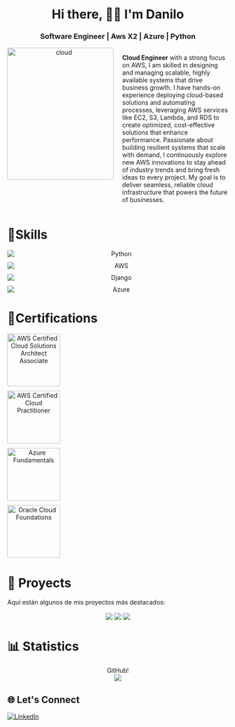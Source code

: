 <div align="center">
  <h1>Hi there, 🧑‍💻 I'm Danilo</h1>
</div>

<h3 align="center">Software Engineer | Aws X2 | Azure | Python</h3>
<div style="display: flex; gap: 20px;">
  <div style="flex: 1; text-align: center;">
    <img src="https://github.com/user-attachments/assets/2c3c7cb3-8bf6-4987-868b-d552aa8c8884" alt="cloud" width="100%" height="300px">
  </div>




  <div style="flex: 1; text-align: left;">
    <p><strong>Cloud Engineer</strong> with a strong focus on AWS, I am skilled in designing and managing scalable, highly available systems that drive business growth. I have hands-on experience deploying cloud-based solutions and automating processes, leveraging AWS services like EC2, S3, Lambda, and RDS to create optimized, cost-effective solutions that enhance performance. Passionate about building resilient systems that scale with demand, I continuously explore new AWS innovations to stay ahead of industry trends and bring fresh ideas to every project. My goal is to deliver seamless, reliable cloud infrastructure that powers the future of businesses.</p>
  </div>
</div>

 <h1>💬Skills</h1>
<div align="center">
<div style="display: flex; flex-direction: column; gap: 10px;">
  <img alt="Python" src="https://img.shields.io/badge/Python-00b52e">
  <img alt="AWS" src="https://img.shields.io/badge/AWS-82a100">
  <img alt="Django" src="https://img.shields.io/badge/Django-00a135">
  <img alt="Azure" src="https://img.shields.io/badge/Azure-0096d2">
</div>
</div>


 <h1>🌱Certifications</h1>
 <div align="center">
 <div style="display: flex; flex-direction: column; gap: 10px;">
<img src="https://d1.awsstatic.com/certification/badges/AWS-Certified-Solutions-Architect-Associate_badge_150x150.e359ae4a6d4d82c3e31d4f9104c8d389b56a2423.png" width="120" alt="AWS Certified Cloud Solutions Architect Associate"> 
<img src="https://d1.awsstatic.com/certification/badges/AWS-Certified-Cloud-Practitioner_badge_150x150.17da917fbddc5383838d9f8209d2030c8d99f31e.png" width="120" alt="AWS Certified Cloud Practitioner"> 
<img src="https://img-c.udemycdn.com/open-badges/v2/badge-class/1461449489/image193214236496861289.png" width="120" alt="Azure Fundamentals">
<img src="https://www.unad-ue.es/images/2023/50_Oracle_Cloud_Infrastructure.png" width="120" alt="Oracle Cloud Foundations">
</div>
</div>



<h1>🔭 Proyects</h1>

Aquí están algunos de mis proyectos más destacados:
<div align="center">
 <img align="center" src="https://github-readme-stats.vercel.app/api/pin/?username=Daniluss03&repo=FastApiAndSQLserver&theme=shadow_green" />
  <img align="center" src="https://github-readme-stats.vercel.app/api/pin/?username=Daniluss03&repo=TokenWithDjangorestFramework&theme=shadow_green" />
  <img align="center" src="https://github-readme-stats.vercel.app/api/pin/?username=Daniluss03&repo=ConsumoApiReactjs&theme=shadow_green" />
</div>



<h1 >📊 Statistics</h1> 


<div align="center">
 GitHub!
</div>
<div align="center">
<img src="https://github-readme-stats.vercel.app/api?username=Daniluss03&show_icons=true&hide_title=true&hide=prs&count_private=true&theme=shadow_green" />
</div>


## 🌐 Let's Connect
<a href="https://www.linkedin.com/in/danilo-rincon-2a1bb9217" target="_blank">
  <img src="https://img.shields.io/badge/LinkedIn-Danilo%20Rinc%C3%B3n-blue?style=social&logo=linkedin" alt="LinkedIn"/>
</a>


